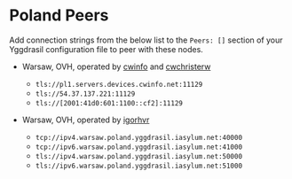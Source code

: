 # Poland Peers

Add connection strings from the below list to the `Peers: []` section of your
Yggdrasil configuration file to peer with these nodes.

* Warsaw, OVH, operated by [cwinfo](https://cwinfo.net) and [cwchristerw](https://christerwaren.fi)
  * `tls://pl1.servers.devices.cwinfo.net:11129`
  * `tls://54.37.137.221:11129`
  * `tls://[2001:41d0:601:1100::cf2]:11129`

* Warsaw, OVH, operated by [igorhvr](https://www.iasylum.net/)
  * `tcp://ipv4.warsaw.poland.yggdrasil.iasylum.net:40000`
  * `tcp://ipv6.warsaw.poland.yggdrasil.iasylum.net:41000`
  * `tls://ipv4.warsaw.poland.yggdrasil.iasylum.net:50000`
  * `tls://ipv6.warsaw.poland.yggdrasil.iasylum.net:51000`
